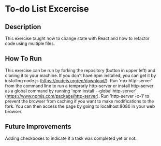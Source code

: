 # To-do List Excercise

## Description
This exercise taught how to change state with React and how to refactor code using multiple files.

## How To Run
This exercise can be run by forking the repository (button in upper left) and cloning it to your machine. If you don't have npm installed, you can get it by installing node.js (https://nodejs.org/en/download/). Run 'npx http-server' from the command line to run a temprarly http-server or install http-server as a global command by running 'npm install --global http-server' (https://www.npmjs.com/package/http-server). Run 'http-server -c-1' to prevent the browser from caching if you want to make modifications to the fork. You can then access the page by going to localhost:8080 in your web browser.

## Future Improvements
Adding checkboxes to indicate if a task was completed yet or not.
